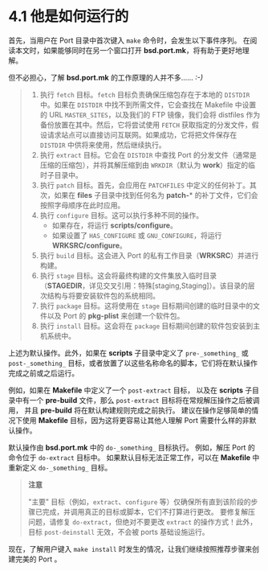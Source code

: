 # 4.1 他是如何运行的


首先，当用户在 Port 目录中首次键入 `make` 命令时，会发生以下事件序列。
在阅读本文时，如果能够同时在另一个窗口打开 **bsd.port.mk**，将有助于更好地理解。

但不必担心，了解 **bsd.port.mk** 的工作原理的人并不多…… _:-)_


> 1. 执行 `fetch` 目标。`fetch` 目标负责确保压缩包存在于本地的 `DISTDIR` 中。如果在 `DISTDIR` 中找不到所需文件，它会查找在 Makefile 中设置的 URL `MASTER_SITES`，以及我们的 FTP 镜像，我们会将 distfiles 作为备份放置在其中。然后，它将尝试使用 `FETCH` 获取指定的分发文件，假设请求站点可以直接访问互联网。如果成功，它将把文件保存在 `DISTDIR` 中供将来使用，然后继续执行。
> 2. 执行 `extract` 目标。它会在 `DISTDIR` 中查找 Port 的分发文件（通常是压缩的压缩包），并将其解压缩到由 `WRKDIR`（默认为 **work**）指定的临时子目录中。
> 3. 执行 `patch` 目标。首先，会应用在 `PATCHFILES` 中定义的任何补丁。其次，如果在 **files** 子目录中找到任何名为 **patch-*** 的补丁文件，它们会按照字母顺序在此时应用。
> 4. 执行 `configure` 目标。这可以执行多种不同的操作。
>    - 如果存在，将运行 **scripts/configure**。
>    - 如果设置了 `HAS_CONFIGURE` 或 `GNU_CONFIGURE`，将运行 **WRKSRC/configure**。
> 5. 执行 `build` 目标。这会进入 Port 的私有工作目录（**WRKSRC**）并进行构建。
> 6. 执行 `stage` 目标。这会将最终构建的文件集放入临时目录（**STAGEDIR**，详见交叉引用：特殊[staging,Staging]）。该目录的层次结构与将要安装软件包的系统相同。
> 7. 执行 `package` 目标。这将使用在 `stage` 目标期间创建的临时目录中的文件以及 Port 的 **pkg-plist** 来创建一个软件包。
> 8. 执行 `install` 目标。这会将在 `package` 目标期间创建的软件包安装到主机系统中。

上述为默认操作。此外，如果在 **scripts** 子目录中定义了 `pre-_something_` 或 `post-_something_` 目标，或者放置了以这些名称命名的脚本，它们将在默认操作完成之前或之后运行。

例如，如果在 **Makefile** 中定义了一个 `post-extract` 目标，
以及在 **scripts** 子目录中有一个 **pre-build** 文件，那么 `post-extract` 目标将在常规解压操作之后被调用，
并且 **pre-build** 将在默认构建规则完成之前执行。
建议在操作足够简单的情况下使用 **Makefile** 目标，因为这将更容易让其他人理解 Port 需要什么样的非默认操作。

默认操作由 **bsd.port.mk** 中的 `do-_something_` 目标执行。
例如，解压 Port 的命令位于 `do-extract` 目标中。
如果默认目标无法正常工作，可以在 **Makefile** 中重新定义 `do-_something_` 目标。

> **注意**
> 
> "主要" 目标（例如，`extract`、`configure` 等）仅确保所有直到该阶段的步骤已完成，并调用真正的目标或脚本，它们不打算进行更改。
> 要修复解压问题，请修复 `do-extract`，但绝对不要更改 `extract` 的操作方式！此外，目标 `post-deinstall` 无效，不会被 ports 基础设施运行。

现在，了解用户键入 `make install` 时发生的情况，让我们继续按照推荐步骤来创建完美的 Port 。

